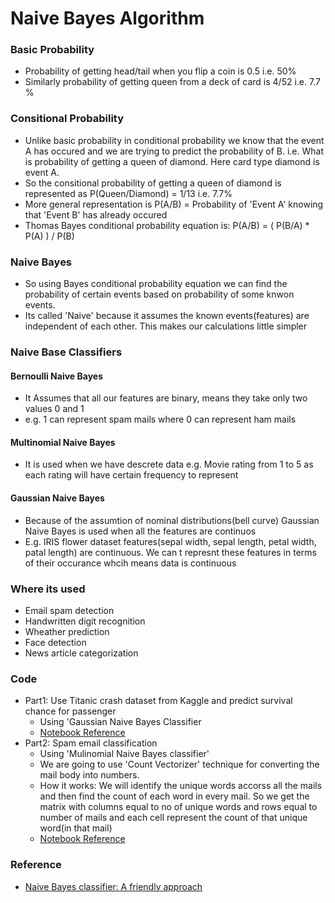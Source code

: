 # Naive Bayes Algorithm

### Basic Probability
* Probability of getting head/tail when you flip a coin is 0.5 i.e. 50%
* Similarly probability of getting queen from a deck of card is 4/52 i.e. 7.7 %

### Consitional Probability
* Unlike basic probability in conditional probability we know that the event A has occured and we are trying to predict the probability of B. i.e. What is probability of getting a queen of diamond. Here card type diamond is event A.
* So the consitional probability of getting a queen of diamond is represented as P(Queen/Diamond) = 1/13 i.e. 7.7%
* More general representation is P(A/B) = Probability of 'Event A' knowing that 'Event B' has already occured
* Thomas Bayes conditional probability equation is:
  P(A/B) = ( P(B/A) * P(A) ) / P(B)

### Naive Bayes
* So using Bayes conditional probability equation we can find the probability of certain events based on probability of some knwon events.
* Its called 'Naive' because it assumes the known events(features) are independent of each other. This makes our calculations little simpler

### Naive Base Classifiers
  #### Bernoulli Naive Bayes
  * It Assumes that all our features are binary, means they take only two values 0 and 1
  * e.g. 1 can represent spam mails where 0 can represent ham mails  
  #### Multinomial Naive Bayes
  * It is used when we have descrete data e.g. Movie rating from 1 to 5 as each rating will have certain frequency to represent  
  #### Gaussian Naive Bayes
  * Because of the assumtion of nominal distributions(bell curve) Gaussian Naive Bayes is used when all the features are continuos
  * E.g. IRIS flower dataset features(sepal width, sepal length, petal width, patal length) are continuous. We can t represnt these features in terms of their occurance whcih means data is continuous

### Where its used
* Email spam detection
* Handwritten digit recognition
* Wheather prediction
* Face detection
* News article categorization

### Code
* Part1: Use Titanic crash dataset from Kaggle and predict survival chance for passenger
  * Using 'Gaussian Naive Bayes Classifier  
  * [Notebook Reference](Naive_Bayes_Part1.ipynb)
* Part2: Spam email classification
  * Using 'Mulinomial Naive Bayes classifier'
  * We are going to use 'Count Vectorizer' technique for converting the mail body into numbers.
  * How it works: We will identify the unique words accorss all the mails and then find the count of each word in every mail. So we get the matrix with columns equal to no of unique words and rows equal to number of mails and each cell represent the count of that unique word(in that mail)
  * [Notebook Reference](Naive_Bayes_Part2.ipynb)

### Reference
* [Naive Bayes classifier: A friendly approach](https://youtu.be/Q8l0Vip5YUw)
